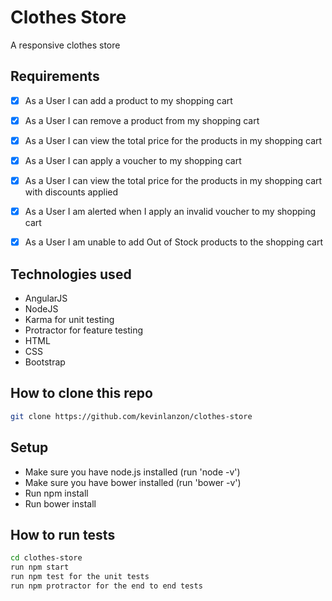 Clothes Store
============

A responsive clothes store

Requirements
-------

- [x] As a User I can add a product to my shopping cart

- [x] As a User I can remove a product from my shopping cart

- [x] As a User I can view the total price for the products in my shopping cart

- [x] As a User I can apply a voucher to my shopping cart

- [x] As a User I can view the total price for the products in my shopping cart with discounts applied

- [x] As a User I am alerted when I apply an invalid voucher to my shopping cart

- [x] As a User I am unable to add Out of Stock products to the shopping cart


Technologies used
----
- AngularJS
- NodeJS
- Karma for unit testing
- Protractor for feature testing
- HTML
- CSS
- Bootstrap

How to clone this repo
----
```sh
git clone https://github.com/kevinlanzon/clothes-store
```
Setup
-----
- Make sure you have node.js installed (run 'node -v')
- Make sure you have bower installed (run 'bower -v')
- Run npm install
- Run bower install

How to run tests
----
```sh
cd clothes-store
run npm start
run npm test for the unit tests
run npm protractor for the end to end tests
```
